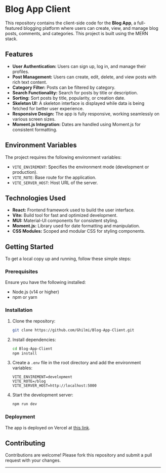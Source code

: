 # Blog App Client

This repository contains the client-side code for the **Blog App**, a full-featured blogging platform where users can create, view, and manage blog posts, comments, and categories. This project is built using the MERN stack.

## Features

- **User Authentication:** Users can sign up, log in, and manage their profiles.
- **Post Management:** Users can create, edit, delete, and view posts with rich text content.
- **Category Filter:** Posts can be filtered by category.
- **Search Functionality:** Search for posts by title or description.
- **Sorting:** Sort posts by title, popularity, or creation date.
- **Skeleton UI:** A skeleton interface is displayed while data is being fetched for better user experience.
- **Responsive Design:** The app is fully responsive, working seamlessly on various screen sizes.
- **Moment.js Integration:** Dates are handled using Moment.js for consistent formatting.

## Environment Variables

The project requires the following environment variables:

- `VITE_ENVIREMENT`: Specifies the environment mode (development or production).
- `VITE_ROTE`: Base route for the application.
- `VITE_SERVER_HOST`: Host URL of the server.

## Technologies Used

- **React:** Frontend framework used to build the user interface.
- **Vite:** Build tool for fast and optimized development.
- **MUI:** Material-UI components for consistent styling.
- **Moment.js:** Library used for date formatting and manipulation.
- **CSS Modules:** Scoped and modular CSS for styling components.

## Getting Started

To get a local copy up and running, follow these simple steps:

### Prerequisites

Ensure you have the following installed:

- Node.js (v14 or higher)
- npm or yarn

### Installation

1. Clone the repository:

   ```bash
   git clone https://github.com/Ghilmi/Blog-App-Client.git
   ```

2. Install dependencies:

   ```bash
   cd Blog-App-Client
   npm install
   ```

3. Create a `.env` file in the root directory and add the environment variables:

   ```env
   VITE_ENVIREMENT=development
   VITE_ROTE=/blog
   VITE_SERVER_HOST=http://localhost:5000
   ```

4. Start the development server:

   ```bash
   npm run dev
   ```

### Deployment

The app is deployed on Vercel at [this link](https://blog-app-client-1au3pkpa3-users-projects-c3831f03.vercel.app/).

## Contributing

Contributions are welcome! Please fork this repository and submit a pull request with your changes.

---
